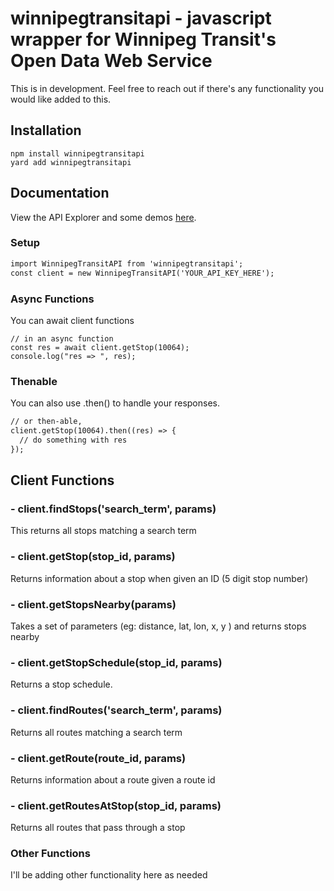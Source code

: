 # winnipegtransitapi - javascript wrapper for Winnipeg Transit's Open Data Web Service

This is in development. Feel free to reach out if there's any functionality you would like added to this. 

## Installation

```
npm install winnipegtransitapi
yard add winnipegtransitapi
```

## Documentation

View the API Explorer and some demos [here](https://daverich204.github.io/winnipegtransitapi/).

### Setup

```markdown
import WinnipegTransitAPI from 'winnipegtransitapi';
const client = new WinnipegTransitAPI('YOUR_API_KEY_HERE');
```
### Async Functions

You can await client functions

```
// in an async function
const res = await client.getStop(10064);
console.log("res => ", res);
```
### Thenable

You can also use .then() to handle your responses.

```markdown
// or then-able, 
client.getStop(10064).then((res) => {
  // do something with res
});
```

## Client Functions 

### - client.findStops('search_term', params)

This returns all stops matching a search term

### - client.getStop(stop_id, params)

Returns information about a stop when given an ID (5 digit stop number)

### - client.getStopsNearby(params)

Takes a set of parameters (eg: distance, lat, lon, x, y ) and returns stops nearby 

### - client.getStopSchedule(stop_id, params) 

Returns a stop schedule.

### - client.findRoutes('search_term', params)

Returns all routes matching a search term

### - client.getRoute(route_id, params)

Returns information about a route given a route id

### - client.getRoutesAtStop(stop_id, params) 

Returns all routes that pass through a stop

### Other Functions 

I'll be adding other functionality here as needed
